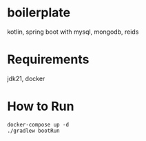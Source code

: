 # boilerplate
kotlin, spring boot with mysql, mongodb, reids

# Requirements
jdk21, docker

# How to Run
```
docker-compose up -d
./gradlew bootRun
```
